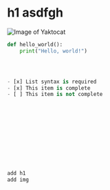 # h1 asdfgh

![Image of Yaktocat](https://octodex.github.com/images/yaktocat.png)

```python
def hello_world():
    print("Hello, world!")




- [x] List syntax is required
- [x] This item is complete
- [ ] This item is not complete












add h1
add img
